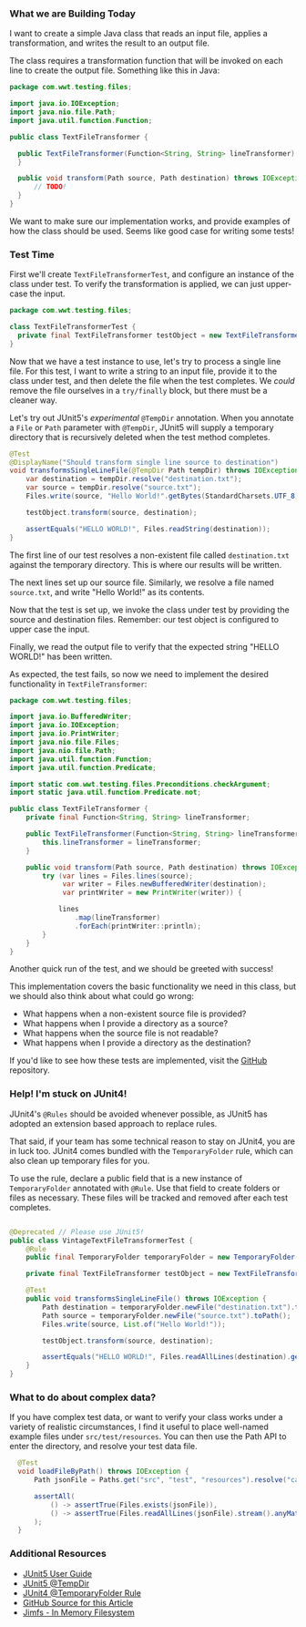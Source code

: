 ### What we are Building Today

I want to create a simple Java class that reads an input file, applies a transformation, and writes the result to an 
output file.

The class requires a transformation function that will be invoked on each line to create the output file. Something like
this in Java:
```java
package com.wwt.testing.files;

import java.io.IOException;
import java.nio.file.Path;
import java.util.function.Function;

public class TextFileTransformer {

  public TextFileTransformer(Function<String, String> lineTransformer) {
  }

  public void transform(Path source, Path destination) throws IOException {
      // TODO!
  }
}
```

We want to make sure our implementation works, and provide examples of how the class should be used. Seems like good
case for writing some tests!

### Test Time

First we'll create `TextFileTransformerTest`, and configure an instance of the class under test. To verify the 
transformation is applied, we can just upper-case the input.

```java
package com.wwt.testing.files;

class TextFileTransformerTest {
  private final TextFileTransformer testObject = new TextFileTransformer(String::toUpperCase);
}
```

Now that we have a test instance to use, let's try to process a single line file. For this test, I want to write 
a string to an input file, provide it to the class under test, and then delete the file when the test completes. 
We _could_ remove the file ourselves in a `try/finally` block, but there must be a cleaner way.

Let's try out JUnit5's _experimental_ `@TempDir` annotation. When you annotate a `File` or `Path` parameter with `@TempDir`, 
JUnit5 will supply a temporary directory that is recursively deleted when the test method completes. 

```java
@Test
@DisplayName("Should transform single line source to destination")
void transformsSingleLineFile(@TempDir Path tempDir) throws IOException {
    var destination = tempDir.resolve("destination.txt");
    var source = tempDir.resolve("source.txt");
    Files.write(source, "Hello World!".getBytes(StandardCharsets.UTF_8));

    testObject.transform(source, destination);

    assertEquals("HELLO WORLD!", Files.readString(destination));
}
```

The first line of our test resolves a non-existent file called `destination.txt` against the temporary
directory. This is where our results will be written.

The next lines set up our source file. Similarly, we resolve a file named `source.txt`, and write "Hello World!" as its 
contents.

Now that the test is set up, we invoke the class under test by providing the source and destination files. Remember: our 
test object is configured to upper case the input. 

Finally, we read the output file to verify that the expected string "HELLO WORLD!" has been written. 

As expected, the test fails, so now we need to implement the desired functionality in `TextFileTransformer`:

```java
package com.wwt.testing.files;

import java.io.BufferedWriter;
import java.io.IOException;
import java.io.PrintWriter;
import java.nio.file.Files;
import java.nio.file.Path;
import java.util.function.Function;
import java.util.function.Predicate;

import static com.wwt.testing.files.Preconditions.checkArgument;
import static java.util.function.Predicate.not;

public class TextFileTransformer {
    private final Function<String, String> lineTransformer;

    public TextFileTransformer(Function<String, String> lineTransformer) {
        this.lineTransformer = lineTransformer;
    }

    public void transform(Path source, Path destination) throws IOException {
        try (var lines = Files.lines(source);
             var writer = Files.newBufferedWriter(destination);
             var printWriter = new PrintWriter(writer)) {

            lines
                .map(lineTransformer)
                .forEach(printWriter::println);
        }
    }
}
```
Another quick run of the test, and we should be greeted with success!

This implementation covers the basic functionality we need in this class, but we should also think about what could go 
wrong:
- What happens when a non-existent source file is provided?
- What happens when I provide a directory as a source?
- What happens when the source file is not readable?
- What happens when I provide a directory as the destination?

If you'd like to see how these tests are implemented, visit the [GitHub](https://github.com/wwt/testing-file-io-junit/blob/main/src/test/java/com/wwt/testing/files/TextFileTransformerTest.java) repository.

### Help! I'm stuck on JUnit4!

JUnit4's `@Rules` should be avoided whenever possible, as JUnit5 has adopted an extension based approach to replace rules.

That said, if your team has some technical reason to stay on JUnit4, you are in luck too. JUnit4 comes bundled with
the `TemporaryFolder` rule, which can also clean up temporary files for you.

To use the rule, declare a public field that is a new instance of `TemporaryFolder` annotated with `@Rule`. Use that field
to create folders or files as necessary. These files will be tracked and removed after each test completes.

```java

@Deprecated // Please use JUnit5!
public class VintageTextFileTransformerTest {
    @Rule
    public final TemporaryFolder temporaryFolder = new TemporaryFolder();

    private final TextFileTransformer testObject = new TextFileTransformer(String::toUpperCase);

    @Test
    public void transformsSingleLineFile() throws IOException {
        Path destination = temporaryFolder.newFile("destination.txt").toPath();
        Path source = temporaryFolder.newFile("source.txt").toPath();
        Files.write(source, List.of("Hello World!"));

        testObject.transform(source, destination);

        assertEquals("HELLO WORLD!", Files.readAllLines(destination).get(0));
    }
}
```
### What to do about complex data?

If you have complex test data, or want to verify your class works under a variety of realistic circumstances, I find it
useful to place well-named example files under `src/test/resources`. You can then use the Path API to enter the directory,
and resolve your test data file.

```java
  @Test
  void loadFileByPath() throws IOException {
      Path jsonFile = Paths.get("src", "test", "resources").resolve("canned-data.json");

      assertAll(
          () -> assertTrue(Files.exists(jsonFile)),
          () -> assertTrue(Files.readAllLines(jsonFile).stream().anyMatch(line -> line.contains("Bobby")))
      );
  }
```

### Additional Resources
- [JUnit5 User Guide](https://junit.org/junit5/docs/current/user-guide/#writing-tests-built-in-extensions-TempDirectory)
- [JUnit5 @TempDir](https://junit.org/junit5/docs/current/api/org.junit.jupiter.api/org/junit/jupiter/api/io/TempDir.html)
- [JUnit4 @TemporaryFolder Rule](https://junit.org/junit4/javadoc/4.13/org/junit/rules/TemporaryFolder.html)
- [GitHub Source for this Article](https://github.com/wwt/testing-file-io-junit)
- [Jimfs - In Memory Filesystem](https://github.com/google/jimfs)